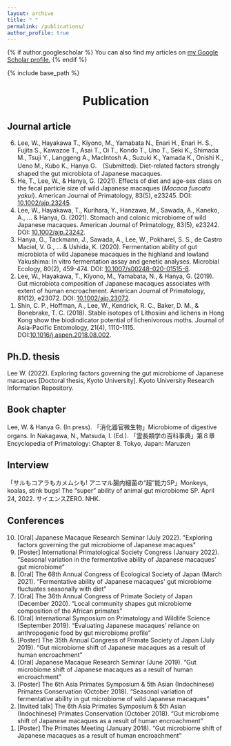 ```yaml
---
layout: archive
title: " "
permalink: /publications/
author_profile: true
---
```


{% if author.googlescholar %}
  You can also find my articles on <u><a href="{{author.googlescholar}}">my Google Scholar profile</a>.</u>
{% endif %}

{% include base_path %}

<div style="text-align: center"> <h1>Publication</h1> </div>

Journal article
------
<ol reversed>  
    <li>Lee, W., Hayakawa T., Kiyono, M., Yamabata N., Enari H., Enari H. S., Fujita S., Kawazoe T., Asai T., Oi T., Kondo T., Uno T., Seki K., Shimada M., Tsuji Y., Langgeng A., MacIntosh A., Suzuki K., Yamada K., Onishi K., Ueno M., Kubo K., Hanya G.　(Submitted). Diet-related factors strongly shaped the gut microbiota of Japanese macaques.</li>
    <li>He, T., Lee, W., & Hanya, G. (2021). Effects of diet and age–sex class on the fecal particle size of wild Japanese macaques (<i>Macaca fuscata yakui</i>). American Journal of Primatology, 83(5), e23245. DOI: <a href="https://doi.org/10.1002/ajp.23245">10.1002/ajp.23245</a>. </li>  
    <li>Lee, W., Hayakawa, T., Kurihara, Y., Hanzawa, M., Sawada, A., Kaneko, A., ... & Hanya, G. (2021). Stomach and colonic microbiome of wild Japanese macaques. American Journal of Primatology, 83(5), e23242. DOI: <a href="https://doi.org/10.1002/ajp.23242">10.1002/ajp.23242</a>. </li>  
    <li>Hanya, G., Tackmann, J., Sawada, A., Lee, W., Pokharel, S. S., de Castro Maciel, V. G., ... & Ushida, K. (2020). Fermentation ability of gut microbiota of wild Japanese macaques in the highland and lowland Yakushima: In vitro fermentation assay and genetic analyses. Microbial Ecology, 80(2), 459-474. DOI: <a href="https://doi.org/10.1007/s00248-020-01515-8">10.1007/s00248-020-01515-8</a>. </li>  
    <li>Lee, W., Hayakawa, T., Kiyono, M., Yamabata, N., & Hanya, G. (2019). Gut microbiota composition of Japanese macaques associates with extent of human encroachment. American Journal of Primatology, 81(12), e23072. DOI: <a href="https://doi.org/10.1002/ajp.23072">10.1002/ajp.23072</a>. </li>  
    <li>Shin, C. P., Hoffman, A., Lee, W., Kendrick, R. C., Baker, D. M., & Bonebrake, T. C. (2018). Stable isotopes of Lithosiini and lichens in Hong Kong show the biodindicator potential of lichenivorous moths. Journal of Asia-Pacific Entomology, 21(4), 1110-1115. DOI:<a href="https://doi.org/10.1016/j.aspen.2018.08.002">10.1016/j.aspen.2018.08.002</a>.</li>  
</ol>  

Ph.D. thesis
------

Lee W. (2022). Exploring factors governing the gut microbiome of Japanese macaques [Doctoral thesis, Kyoto University]. Kyoto University Research Information Repository. 

Book chapter
------

Lee, W. & Hanya G. (In press). 「消化器官微生物」Microbiome of digestive organs. In Nakagawa, N., Matsuda, I. (Ed.). 「霊長類学の百科事典」第８章Encyclopedia of Primatology: Chapter 8. Tokyo, Japan: Maruzen

Interview
------

「サルもコアラもカメムシも! アニマル腸内細菌の“超”能力SP」Monkeys, koalas, stink bugs! The “super” ability of animal gut microbiome SP. April 24, 2022. サイエンスZERO. NHK.

Conferences
------
<ol reversed>  
  <li>[Oral] Japanese Macaque Research Seminar (July 2022). "Exploring factors governing the gut microbiome of Japanese macaques"</li>
  <li>[Poster] International Primatological Society Congress (January 2022). “Seasonal variation in the fermentative ability of Japanese macaques’ gut microbiome”</li>
  <li>[Oral] The 68th Annual Congress of Ecological Society of Japan (March 2021). “Fermentative ability of Japanese macaques' gut microbiome fluctuates seasonally with diet” </li>
  <li>[Oral] The 36th Annual Congress of Primate Society of Japan (December 2020). “Local community shapes gut microbiome composition of the African primates”</li>
  <li>[Oral] International Symposium on Primatology and Wildlife Science (September 2019). “Evaluating Japanese macaques’ reliance on anthropogenic food by gut microbiome profile”</li>
  <li>[Poster] The 35th Annual Congress of Primate Society of Japan (July 2019). “Gut microbiome shift of Japanese macaques as a result of human encroachment”</li>
  <li>[Oral] Japanese Macaque Research Seminar (June 2019). “Gut microbiome shift of Japanese macaques as a result of human encroachment”</li>
  <li>[Poster] The 6th Asia Primates Symposium & 5th Asian (Indochinese) Primates Conservation (October 2018). “Seasonal variation of fermentative ability in gut microbiome of wild Japanese macaques”</li>
  <li>[Invited talk] The 6th Asia Primates Symposium & 5th Asian (Indochinese) Primates Conservation (October 2018). “Gut microbiome shift of Japanese macaques as a result of human encroachment”</li>
  <li>[Poster] The Primates Meeting (January 2018). “Gut microbiome shift of Japanese macaques as a result of human encroachment”</li>
</ol>  
